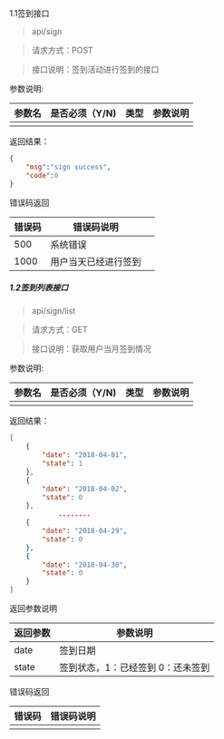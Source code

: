 1.1签到接口

> api/sign

> 请求方式：POST

> 接口说明：签到活动进行签到的接口

参数说明:

| 参数名 | 是否必须（Y/N) | 类型 | 参数说明 |
| ------ | -------------- | ---- | -------- |
|        |                |      |          |

返回结果：

```json
{
    "msg":"sign success",
    "code":0
}
```



错误码返回

| 错误码 | 错误码说明           |      |
| ------ | -------------------- | ---- |
| 500    | 系统错误             |      |
| 1000   | 用户当天已经进行签到 |      |


##### 1.2签到列表接口

> api/sign/list

> 请求方式：GET	

> 接口说明：获取用户当月签到情况

参数说明:

| 参数名 | 是否必须（Y/N) | 类型 | 参数说明 |
| ------ | -------------- | ---- | -------- |
|        |                |      |          |

返回结果：

```json
[
    {
        "date": "2018-04-01",
        "state": 1
    },
    {
        "date": "2018-04-02",
        "state": 0
    },
   			........
    {
        "date": "2018-04-29",
        "state": 0
    },
    {
        "date": "2018-04-30",
        "state": 0
    }
]
```

返回参数说明

| 返回参数 | 参数说明                          |
| -------- | --------------------------------- |
| date     | 签到日期                          |
| state    | 签到状态，1：已经签到 0：还未签到 |

错误码返回

| 错误码 | 错误码说明 |
| ------ | ---------- |
|        |    |

